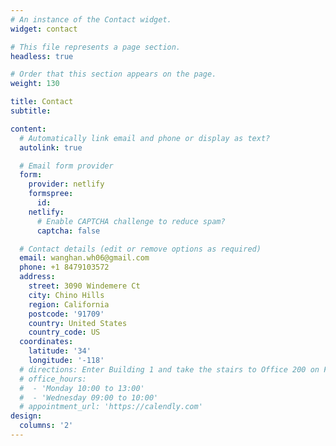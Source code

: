 ```yaml
---
# An instance of the Contact widget.
widget: contact

# This file represents a page section.
headless: true

# Order that this section appears on the page.
weight: 130

title: Contact
subtitle:

content:
  # Automatically link email and phone or display as text?
  autolink: true

  # Email form provider
  form:
    provider: netlify
    formspree:
      id:
    netlify:
      # Enable CAPTCHA challenge to reduce spam?
      captcha: false

  # Contact details (edit or remove options as required)
  email: wanghan.wh06@gmail.com
  phone: +1 8479103572
  address:
    street: 3090 Windemere Ct
    city: Chino Hills
    region: California
    postcode: '91709'
    country: United States
    country_code: US
  coordinates:
    latitude: '34'
    longitude: '-118'
  # directions: Enter Building 1 and take the stairs to Office 200 on Floor 2
  # office_hours:
  #  - 'Monday 10:00 to 13:00'
  #  - 'Wednesday 09:00 to 10:00'
  # appointment_url: 'https://calendly.com'
design:
  columns: '2'
---
```


<body>
<script type="text/javascript" id="clustrmaps" src="//clustrmaps.com/map_v2.js?d=wbZT_FThFnAoBIcMaX0-nPnzQqqWD6kehkRFgipO1RU&cl=ffffff&w=a"></script>
</body>
